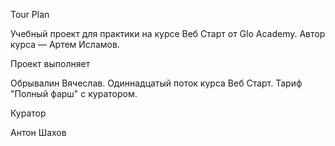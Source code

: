 Tour Plan

Учебный проект для практики на курсе Веб Старт от Glo Academy. Автор курса — Артем Исламов.

Проект выполняет

Обрывалин Вячеслав. Одиннадцатый поток курса Веб Старт. Тариф "Полный фарш" с куратором.

Куратор

Антон Шахов
